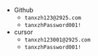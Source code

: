 

- Github
	- `tanxzh123@2925.com`
	- `tanxzhPassword001!`
- cursor
	- `tanxzh123001@2925.com`
	- `tanxzhPassword001!`